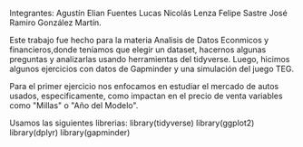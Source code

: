 Integrantes:
Agustín Elian Fuentes
Lucas Nicolás Lenza
Felipe Sastre
José Ramiro González Martín.

Este trabajo fue hecho para la materia Analisis de Datos Econmicos y financieros,donde teníamos que elegir un dataset, hacernos algunas preguntas y analizarlas usando herramientas del tidyverse.
Luego, hicimos algunos ejercicios con datos de Gapminder y una simulación del juego TEG.

Para el primer ejercicio nos enfocamos en estudiar el mercado de autos usados, especificamente, como impactan en el precio de venta variables como "Millas" o "Año del Modelo".

Usamos las siguientes librerias:
library(tidyverse)
library(ggplot2)
library(dplyr)
library(gapminder)



